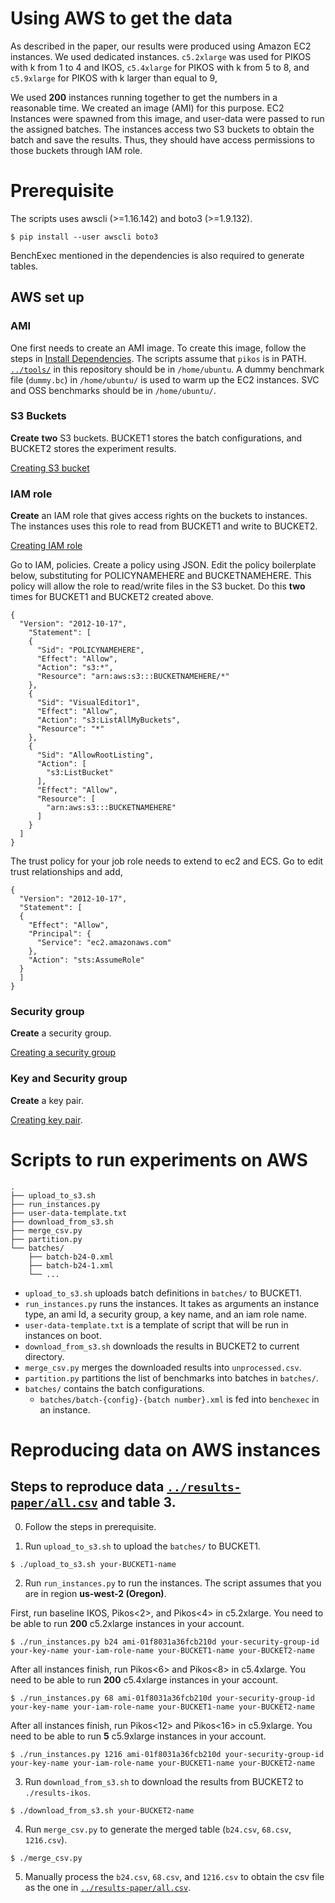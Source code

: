 # Using AWS to get the data

As described in the paper,
our results were produced using Amazon EC2 instances.
We used dedicated instances.
`c5.2xlarge` was used for PIKOS<k> with k from 1 to 4 and IKOS,
`c5.4xlarge` for PIKOS<k> with k from 5 to 8,
and `c5.9xlarge` for PIKOS<k> with k larger than equal to 9,

We used **200** instances running together to get the numbers in a reasonable time.
We created an image (AMI) for this purpose.
EC2 Instances were spawned from this image, and user-data were passed to run the assigned batches.
The instances access two S3 buckets to obtain the batch and save the results.
Thus, they should have access permissions to those buckets through IAM role.

# Prerequisite 

The scripts uses awscli (>=1.16.142) and boto3 (>=1.9.132).
```
$ pip install --user awscli boto3
```
BenchExec mentioned in the dependencies is also required to generate tables.

## AWS set up

### AMI

One first needs to create an AMI image.
To create this image, follow the steps in [Install Dependencies](../README.md#Installation).
The scripts assume that `pikos` is in PATH.
[`../tools/`](../tools) in this repository should be in `/home/ubuntu`.
A dummy benchmark file (`dummy.bc`) in `/home/ubuntu/` is used to warm up the EC2 instances.
SVC and OSS benchmarks should be in `/home/ubuntu/`.

### S3 Buckets

**Create** **two** S3 buckets.
BUCKET1 stores the batch configurations, and BUCKET2 stores the experiment results.

[Creating S3 bucket](https://docs.aws.amazon.com/AmazonS3/latest/gsg/CreatingABucket.html)

### IAM role

**Create** an IAM role that gives access rights on the buckets to instances.
The instances uses this role to read from BUCKET1 and write to BUCKET2.

[Creating IAM role](https://docs.aws.amazon.com/IAM/latest/UserGuide/id_roles_create.html)

Go to IAM, policies. Create a policy using JSON. Edit the policy boilerplate below, substituting for POLICYNAMEHERE and BUCKETNAMEHERE. This policy will allow the role to read/write files in the S3 bucket.
Do this **two** times for BUCKET1 and BUCKET2 created above.
```
{
  "Version": "2012-10-17",
    "Statement": [
    {
      "Sid": "POLICYNAMEHERE",
      "Effect": "Allow",
      "Action": "s3:*",
      "Resource": "arn:aws:s3:::BUCKETNAMEHERE/*"
    },
    {
      "Sid": "VisualEditor1",
      "Effect": "Allow",
      "Action": "s3:ListAllMyBuckets",
      "Resource": "*"
    },
    {
      "Sid": "AllowRootListing",
      "Action": [
        "s3:ListBucket"
      ],
      "Effect": "Allow",
      "Resource": [
        "arn:aws:s3:::BUCKETNAMEHERE"
      ]
    }
  ]
}
```

The trust policy for your job role needs to extend to ec2 and ECS. Go to edit trust relationships and add,

```
{
  "Version": "2012-10-17",
  "Statement": [
  {
    "Effect": "Allow",
    "Principal": {
      "Service": "ec2.amazonaws.com"
    },
    "Action": "sts:AssumeRole"
  }
  ]
}
```

### Security group

**Create** a security group.

[Creating a security group](https://docs.aws.amazon.com/AWSEC2/latest/UserGuide/ec2-security-groups.html#creating-security-group)

### Key and Security group

**Create** a key pair.

[Creating key pair](https://docs.aws.amazon.com/AWSEC2/latest/UserGuide/ec2-key-pairs.html#having-ec2-create-your-key-pair).

# Scripts to run experiments on AWS

```
.
├── upload_to_s3.sh
├── run_instances.py
├── user-data-template.txt
├── download_from_s3.sh
├── merge_csv.py
├── partition.py
└── batches/
    ├── batch-b24-0.xml
    ├── batch-b24-1.xml
    └── ...
```

- `upload_to_s3.sh` uploads batch definitions in `batches/` to BUCKET1.
- `run_instances.py` runs the instances. It takes as arguments an instance type,
   an ami Id, a security group, a key name, and an iam role name.
- `user-data-template.txt` is a template of script that will be run in instances on boot.
- `download_from_s3.sh` downloads the results in BUCKET2 to current directory.
- `merge_csv.py` merges the downloaded results into `unprocessed.csv`.
- `partition.py` partitions the list of benchmarks into batches in `batches/`.
- `batches/` contains the batch configurations.
  - `batches/batch-{config}-{batch number}.xml` is fed into `benchexec` in an instance.

# Reproducing data on AWS instances
## Steps to reproduce data [`../results-paper/all.csv`](../results-paper/all.csv) and table 3.

0. Follow the steps in prerequisite.

1. Run `upload_to_s3.sh` to upload the `batches/` to BUCKET1.
```
$ ./upload_to_s3.sh your-BUCKET1-name
```

2. Run `run_instances.py` to run the instances.
The script assumes that you are in region **us-west-2 (Oregon)**.

First, run baseline IKOS, Pikos<2>, and Pikos<4> in c5.2xlarge.
You need to be able to run **200** c5.2xlarge instances in your account.
```
$ ./run_instances.py b24 ami-01f8031a36fcb210d your-security-group-id your-key-name your-iam-role-name your-BUCKET1-name your-BUCKET2-name
```

After all instances finish, run Pikos<6> and Pikos<8> in c5.4xlarge.
You need to be able to run **200** c5.4xlarge instances in your account.
```
$ ./run_instances.py 68 ami-01f8031a36fcb210d your-security-group-id your-key-name your-iam-role-name your-BUCKET1-name your-BUCKET2-name
```

After all instances finish, run Pikos<12> and Pikos<16> in c5.9xlarge.
You need to be able to run **5** c5.9xlarge instances in your account.
```
$ ./run_instances.py 1216 ami-01f8031a36fcb210d your-security-group-id your-key-name your-iam-role-name your-BUCKET1-name your-BUCKET2-name
```

3. Run `download_from_s3.sh` to download the results from BUCKET2 to `./results-ikos`.
```
$ ./download_from_s3.sh your-BUCKET2-name
```

4. Run `merge_csv.py` to generate the merged table (`b24.csv`, `68.csv`, `1216.csv`).
```
$ ./merge_csv.py
```

5. Manually process the `b24.csv`, `68.csv`, and `1216.csv` to obtain the csv file as the one in
[`../results-paper/all.csv`](../results-paper/all.csv).
